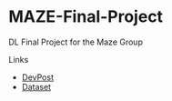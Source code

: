 # MAZE-Final-Project
DL Final Project for the Maze Group

Links
- [DevPost](https://devpost.com/software/501469)
- [Dataset](https://www.kaggle.com/datasets/andrewmvd/bone-marrow-cell-classification)
